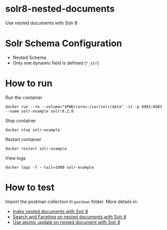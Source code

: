 # solr8-nested-documents
Use nested documents with Solr 8

# Solr Schema Configuration
- Nested Schema
- Only one dynamic field is defined (`*_str`)

# How to run
Run the container
```
docker run --rm --volume="$PWD/cores:/var/solr/data" -it -p 8983:8983 --name solr-example solr:8.2.0
```

Stop container
```
docker stop solr-example
```

Restart container
```
docker restart solr-example
```

View logs
```
docker logs -f --tail=1000 solr-example
```

# How to test
Import the postman collection in `postman` folder.
More details in:
- [Index nested documents with Solr 8](https://lenguyenhaohiep.github.io/solr/Index-nested-documents-Solr-8/)
- [Search and Faceting on nested documents with Solr 8](https://lenguyenhaohiep.github.io/solr/search-facet-nested-documents/)
- [Use atomic update on nested document with Solr 8](https://lenguyenhaohiep.github.io/solr/atomic-update-nested-documents/)
